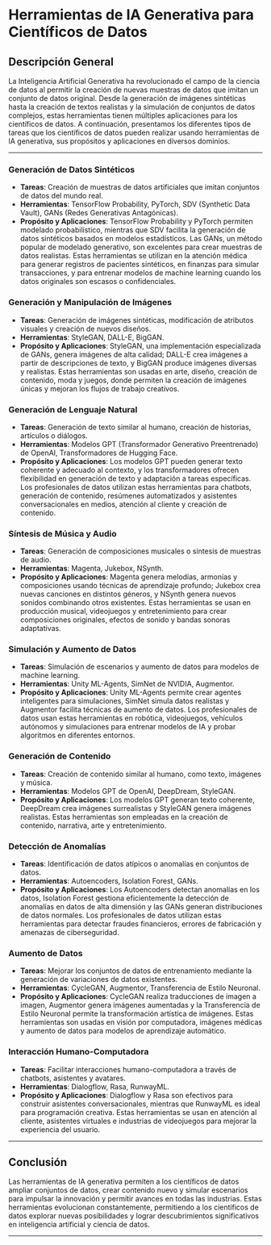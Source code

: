 # Herramientas de IA Generativa para Científicos de Datos

## Descripción General

La Inteligencia Artificial Generativa ha revolucionado el campo de la ciencia de datos al permitir la creación de nuevas muestras de datos que imitan un conjunto de datos original. Desde la generación de imágenes sintéticas hasta la creación de textos realistas y la simulación de conjuntos de datos complejos, estas herramientas tienen múltiples aplicaciones para los científicos de datos. A continuación, presentamos los diferentes tipos de tareas que los científicos de datos pueden realizar usando herramientas de IA generativa, sus propósitos y aplicaciones en diversos dominios.

---

### Generación de Datos Sintéticos
- **Tareas**: Creación de muestras de datos artificiales que imitan conjuntos de datos del mundo real.
- **Herramientas**: TensorFlow Probability, PyTorch, SDV (Synthetic Data Vault), GANs (Redes Generativas Antagónicas).
- **Propósito y Aplicaciones**: TensorFlow Probability y PyTorch permiten modelado probabilístico, mientras que SDV facilita la generación de datos sintéticos basados en modelos estadísticos. Las GANs, un método popular de modelado generativo, son excelentes para crear muestras de datos realistas. Estas herramientas se utilizan en la atención médica para generar registros de pacientes sintéticos, en finanzas para simular transacciones, y para entrenar modelos de machine learning cuando los datos originales son escasos o confidenciales.

### Generación y Manipulación de Imágenes
- **Tareas**: Generación de imágenes sintéticas, modificación de atributos visuales y creación de nuevos diseños.
- **Herramientas**: StyleGAN, DALL-E, BigGAN.
- **Propósito y Aplicaciones**: StyleGAN, una implementación especializada de GANs, genera imágenes de alta calidad; DALL-E crea imágenes a partir de descripciones de texto, y BigGAN produce imágenes diversas y realistas. Estas herramientas son usadas en arte, diseño, creación de contenido, moda y juegos, donde permiten la creación de imágenes únicas y mejoran los flujos de trabajo creativos.

### Generación de Lenguaje Natural
- **Tareas**: Generación de texto similar al humano, creación de historias, artículos o diálogos.
- **Herramientas**: Modelos GPT (Transformador Generativo Preentrenado) de OpenAI, Transformadores de Hugging Face.
- **Propósito y Aplicaciones**: Los modelos GPT pueden generar texto coherente y adecuado al contexto, y los transformadores ofrecen flexibilidad en generación de texto y adaptación a tareas específicas. Los profesionales de datos utilizan estas herramientas para chatbots, generación de contenido, resúmenes automatizados y asistentes conversacionales en medios, atención al cliente y creación de contenido.

### Síntesis de Música y Audio
- **Tareas**: Generación de composiciones musicales o síntesis de muestras de audio.
- **Herramientas**: Magenta, Jukebox, NSynth.
- **Propósito y Aplicaciones**: Magenta genera melodías, armonías y composiciones usando técnicas de aprendizaje profundo; Jukebox crea nuevas canciones en distintos géneros, y NSynth genera nuevos sonidos combinando otros existentes. Estas herramientas se usan en producción musical, videojuegos y entretenimiento para crear composiciones originales, efectos de sonido y bandas sonoras adaptativas.

### Simulación y Aumento de Datos
- **Tareas**: Simulación de escenarios y aumento de datos para modelos de machine learning.
- **Herramientas**: Unity ML-Agents, SimNet de NVIDIA, Augmentor.
- **Propósito y Aplicaciones**: Unity ML-Agents permite crear agentes inteligentes para simulaciones, SimNet simula datos realistas y Augmentor facilita técnicas de aumento de datos. Los profesionales de datos usan estas herramientas en robótica, videojuegos, vehículos autónomos y simulaciones para entrenar modelos de IA y probar algoritmos en diferentes entornos.

### Generación de Contenido
- **Tareas**: Creación de contenido similar al humano, como texto, imágenes y música.
- **Herramientas**: Modelos GPT de OpenAI, DeepDream, StyleGAN.
- **Propósito y Aplicaciones**: Los modelos GPT generan texto coherente, DeepDream crea imágenes surrealistas y StyleGAN genera imágenes realistas. Estas herramientas son empleadas en la creación de contenido, narrativa, arte y entretenimiento.

### Detección de Anomalías
- **Tareas**: Identificación de datos atípicos o anomalías en conjuntos de datos.
- **Herramientas**: Autoencoders, Isolation Forest, GANs.
- **Propósito y Aplicaciones**: Los Autoencoders detectan anomalías en los datos, Isolation Forest gestiona eficientemente la detección de anomalías en datos de alta dimensión y las GANs generan distribuciones de datos normales. Los profesionales de datos utilizan estas herramientas para detectar fraudes financieros, errores de fabricación y amenazas de ciberseguridad.

### Aumento de Datos
- **Tareas**: Mejorar los conjuntos de datos de entrenamiento mediante la generación de variaciones de datos existentes.
- **Herramientas**: CycleGAN, Augmentor, Transferencia de Estilo Neuronal.
- **Propósito y Aplicaciones**: CycleGAN realiza traducciones de imagen a imagen, Augmentor genera imágenes aumentadas y la Transferencia de Estilo Neuronal permite la transformación artística de imágenes. Estas herramientas son usadas en visión por computadora, imágenes médicas y aumento de datos para modelos de aprendizaje automático.

### Interacción Humano-Computadora
- **Tareas**: Facilitar interacciones humano-computadora a través de chatbots, asistentes y avatares.
- **Herramientas**: Dialogflow, Rasa, RunwayML.
- **Propósito y Aplicaciones**: Dialogflow y Rasa son efectivos para construir asistentes conversacionales, mientras que RunwayML es ideal para programación creativa. Estas herramientas se usan en atención al cliente, asistentes virtuales e industrias de videojuegos para mejorar la experiencia del usuario.

---

## Conclusión

Las herramientas de IA generativa permiten a los científicos de datos ampliar conjuntos de datos, crear contenido nuevo y simular escenarios para impulsar la innovación y permitir avances en todas las industrias. Estas herramientas evolucionan constantemente, permitiendo a los científicos de datos explorar nuevas posibilidades y lograr descubrimientos significativos en inteligencia artificial y ciencia de datos.

---